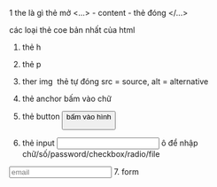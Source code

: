 1 the <tag> là gì
thẻ mở <...> - content - thẻ đóng </...>

các loại thẻ coe bản nhất của html

1. thẻ h <heading>
2. thẻ p <paragraph>
3. ther img <image> thẻ tự đóng <self closing>
src = source, alt = alternative

4. thẻ anchor <a> bấm vào chữ
5. thẻ button <button> bấm vào hình
6. thẻ input <input> ô để nhập chữ/số/password/checkbox/radio/file
<input placeholder="email" type="text">
7. form <form>